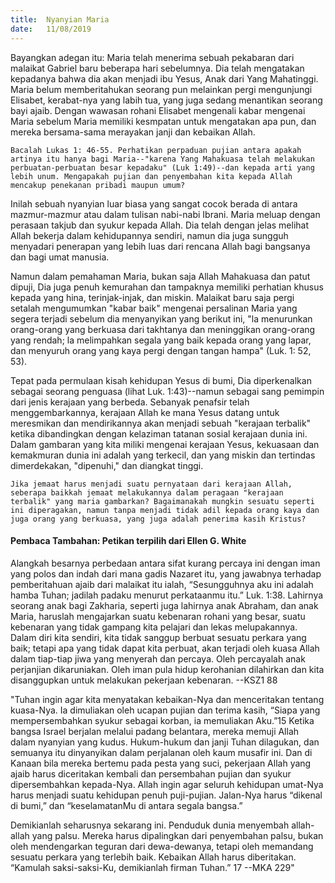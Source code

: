 ```yaml
---
title:  Nyanyian Maria
date:   11/08/2019
---
```


Bayangkan adegan itu: Maria telah menerima sebuah pekabaran dari malaikat Gabriel baru beberapa hari sebelumnya. Dia telah mengatakan kepadanya bahwa dia akan menjadi ibu Yesus, Anak dari Yang Mahatinggi. Maria belum memberitahukan seorang pun melainkan pergi mengunjungi Elisabet, kerabat-nya yang labih tua, yang juga sedang menantikan seorang bayi ajaib. Dengan wawasan rohani Elisabet mengenali kabar mengenai Maria sebelum Maria memiliki kesmpatan untuk mengatakan apa pun, dan mereka bersama-sama merayakan janji dan kebaikan Allah.

`Bacalah Lukas 1: 46-55. Perhatikan perpaduan pujian antara apakah artinya itu hanya bagi Maria--"karena Yang Mahakuasa telah melakukan perbuatan-perbuatan besar kepadaku" (Luk 1:49)--dan kepada arti yang lebih unum. Mengapakah pujian dan penyembahan kita kepada Allah mencakup penekanan pribadi maupun umum?`

Inilah sebuah nyanyian luar biasa yang sangat cocok berada di antara mazmur-mazmur atau dalam tulisan nabi-nabi Ibrani. Maria meluap dengan perasaan takjub dan syukur kepada Allah. Dia telah dengan jelas melihat Allah bekerja dalam kehidupannya sendiri, namun dia juga sungguh menyadari penerapan yang lebih luas dari rencana Allah bagi bangsanya dan bagi umat manusia.

Namun dalam pemahaman Maria, bukan saja Allah Mahakuasa dan patut dipuji, Dia juga penuh kemurahan dan tampaknya memiliki perhatian khusus kepada yang hina, terinjak-injak, dan miskin. Malaikat baru saja pergi setalah mengumumkan "kabar baik" mengenai persalinan Maria yang segera terjadi sebelum dia menyanyikan yang berikut ini, "la menurunkan orang-orang yang berkuasa dari takhtanya dan meninggikan orang-orang yang rendah; la melimpahkan segala yang baik kepada orang yang lapar, dan menyuruh orang yang kaya pergi dengan tangan hampa" (Luk. 1: 52, 53).

Tepat pada permulaan kisah kehidupan Yesus di bumi, Dia diperkenalkan sebagai seorang penguasa (lihat Luk. 1:43)--namun sebagai sang pemimpin dari jenis kerajaan yang berbeda. Sebanyak penafsir telah menggembarkannya, kerajaan Allah ke mana Yesus datang untuk meresmikan dan mendirikannya akan menjadi sebuah "kerajaan terbalik" ketika dibandingkan dengan kelaziman tatanan sosial kerajaan dunia ini. Dalam gambaran yang kita miliki mengenai kerajaan Yesus, kekuasaan dan kemakmuran dunia ini adalah yang terkecil, dan yang miskin dan tertindas dimerdekakan, "dipenuhi," dan diangkat tinggi.

`Jika jemaat harus menjadi suatu pernyataan dari kerajaan Allah, seberapa baikkah jemaat melakukannya dalam peragaan "kerajaan terbalik" yang maria gambarkan? Bagaimanakah mungkin sesuatu seperti ini diperagakan, namun tanpa menjadi tidak adil kepada orang kaya dan juga orang yang berkuasa, yang juga adalah penerima kasih Kristus?`

#### Pembaca Tambahan: Petikan terpilih dari Ellen G. White

Alangkah besarnya perbedaan antara sifat kurang percaya ini dengan iman yang polos dan indah dari mana gadis Nazaret itu, yang jawabnya terhadap pemberitahuan ajaib dari malaikat itu ialah, “Sesungguhnya aku ini adalah hamba Tuhan; jadilah padaku menurut perkataanmu itu.” Luk. 1:38.    Lahirnya seorang anak bagi Zakharia, seperti juga lahirnya anak Abraham, dan anak Maria, haruslah mengajarkan suatu kebenaran rohani yang besar, suatu kebenaran yang tidak gampang kita pelajari dan lekas melupakannya. Dalam diri kita sendiri, kita tidak sanggup berbuat sesuatu perkara yang baik; tetapi apa yang tidak dapat kita perbuat, akan terjadi oleh kuasa Allah dalam tiap-tiap jiwa yang menyerah dan percaya. Oleh percayalah anak perjanjian dikaruniakan. Oleh iman pula hidup kerohanian dilahirkan dan kita disanggupkan untuk melakukan pekerjaan kebenaran. --KSZ1 88

"Tuhan ingin agar kita menyatakan kebaikan-Nya dan menceritakan tentang kuasa-Nya. Ia dimuliakan oleh ucapan pujian dan terima kasih, “Siapa yang mempersembahkan syukur sebagai korban, ia memuliakan Aku.”15 Ketika bangsa Israel berjalan melalui padang belantara, mereka memuji Allah dalam nyanyian yang kudus. Hukum-hukum dan janji Tuhan dilagukan, dan semuanya itu dinyanyikan dalam perjalanan oleh kaum musafir ini. Dan di Kanaan bila mereka bertemu pada pesta yang suci, pekerjaan Allah yang ajaib harus diceritakan kembali dan persembahan pujian dan syukur dipersembahkan kepada-Nya. Allah ingin agar seluruh kehidupan umat-Nya harus menjadi suatu kehidupan penuh puji-pujian. Jalan-Nya harus “dikenal di bumi,” dan “keselamatanMu di antara segala bangsa.” 

Demikianlah seharusnya sekarang ini. Penduduk dunia menyembah allah-allah yang palsu. Mereka harus dipalingkan dari penyembahan palsu, bukan oleh mendengarkan teguran dari dewa-dewanya, tetapi oleh memandang sesuatu perkara yang terlebih baik. Kebaikan Allah harus diberitakan. “Kamulah saksi-saksi-Ku, demikianlah firman Tuhan.” 17 --MKA 229"